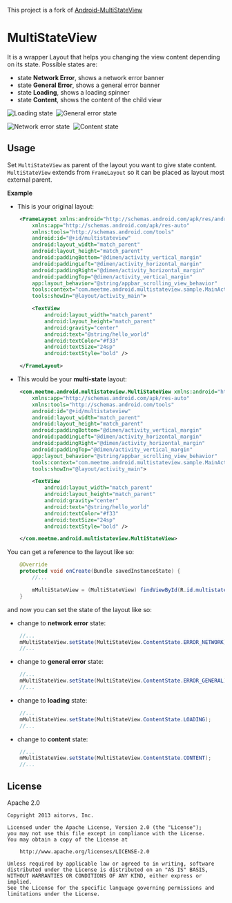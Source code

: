 This project is a fork of [Android-MultiStateView](https://github.com/MeetMe/Android-MultiStateView)

# MultiStateView
It is a wrapper Layout that helps you changing the view content depending on its state. Possible states are:

- state **Network Error**, shows a network error banner
- state **General Error**, shows a general error banner
- state **Loading**, shows a loading spinner
- state **Content**, shows the content of the child view

![Loading state](screenshots/sample_loading.png)&nbsp;&nbsp;![General error state](screenshots/sample_general_error.png)

![Network error state](screenshots/sample_network_error.png)&nbsp;&nbsp;![Content state](screenshots/sample_content.png)

## Usage

Set `MultiStateView` as parent of the layout you want to give state content. `MultiStateView` extends from `FrameLayout` so it can be placed as layout most external parent.

**Example**

- This is your original layout:

```xml
    <FrameLayout xmlns:android="http://schemas.android.com/apk/res/android"
        xmlns:app="http://schemas.android.com/apk/res-auto"
        xmlns:tools="http://schemas.android.com/tools"
        android:id="@+id/multistateview"
        android:layout_width="match_parent"
        android:layout_height="match_parent"
        android:paddingBottom="@dimen/activity_vertical_margin"
        android:paddingLeft="@dimen/activity_horizontal_margin"
        android:paddingRight="@dimen/activity_horizontal_margin"
        android:paddingTop="@dimen/activity_vertical_margin"
        app:layout_behavior="@string/appbar_scrolling_view_behavior"
        tools:context="com.meetme.android.multistateview.sample.MainActivity"
        tools:showIn="@layout/activity_main">

        <TextView
            android:layout_width="match_parent"
            android:layout_height="match_parent"
            android:gravity="center"
            android:text="@string/hello_world"
            android:textColor="#f33"
            android:textSize="24sp"
            android:textStyle="bold" />

    </FrameLayout>
```

- This would be your **multi-state** layout:

```xml
    <com.meetme.android.multistateview.MultiStateView xmlns:android="http://schemas.android.com/apk/res/android"
        xmlns:app="http://schemas.android.com/apk/res-auto"
        xmlns:tools="http://schemas.android.com/tools"
        android:id="@+id/multistateview"
        android:layout_width="match_parent"
        android:layout_height="match_parent"
        android:paddingBottom="@dimen/activity_vertical_margin"
        android:paddingLeft="@dimen/activity_horizontal_margin"
        android:paddingRight="@dimen/activity_horizontal_margin"
        android:paddingTop="@dimen/activity_vertical_margin"
        app:layout_behavior="@string/appbar_scrolling_view_behavior"
        tools:context="com.meetme.android.multistateview.sample.MainActivity"
        tools:showIn="@layout/activity_main">

        <TextView
            android:layout_width="match_parent"
            android:layout_height="match_parent"
            android:gravity="center"
            android:text="@string/hello_world"
            android:textColor="#f33"
            android:textSize="24sp"
            android:textStyle="bold" />

    </com.meetme.android.multistateview.MultiStateView>
```

You can get a reference to the layout like so:

```java
    @Override
    protected void onCreate(Bundle savedInstanceState) {
        //...

        mMultiStateView = (MultiStateView) findViewById(R.id.multistateview);
    }

```

and now you can set the state of the layout like so:

- change to **network error** state:

```java
    //...
    mMultiStateView.setState(MultiStateView.ContentState.ERROR_NETWORK);
    //...
```

- change to **general error** state:

```java
    //...
    mMultiStateView.setState(MultiStateView.ContentState.ERROR_GENERAL);
    //...
```

- change to **loading** state:

```java
    //...
    mMultiStateView.setState(MultiStateView.ContentState.LOADING);
    //...
```

- change to **content** state:

```java
    //...
    mMultiStateView.setState(MultiStateView.ContentState.CONTENT);
    //...
```

## License

 Apache 2.0

    Copyright 2013 aitorvs, Inc.

    Licensed under the Apache License, Version 2.0 (the "License");
    you may not use this file except in compliance with the License.
    You may obtain a copy of the License at

        http://www.apache.org/licenses/LICENSE-2.0

    Unless required by applicable law or agreed to in writing, software
    distributed under the License is distributed on an "AS IS" BASIS,
    WITHOUT WARRANTIES OR CONDITIONS OF ANY KIND, either express or implied.
    See the License for the specific language governing permissions and
    limitations under the License.
